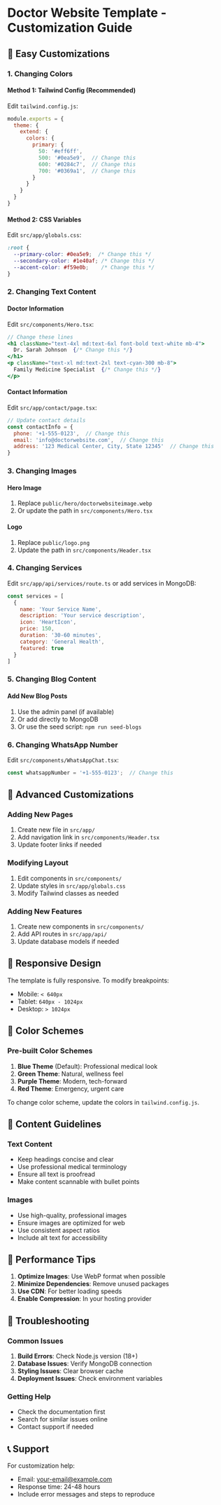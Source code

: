 # Doctor Website Template - Customization Guide

## 🎨 Easy Customizations

### 1. Changing Colors

#### Method 1: Tailwind Config (Recommended)
Edit `tailwind.config.js`:
```javascript
module.exports = {
  theme: {
    extend: {
      colors: {
        primary: {
          50: '#eff6ff',
          500: '#0ea5e9',  // Change this
          600: '#0284c7',  // Change this
          700: '#0369a1',  // Change this
        }
      }
    }
  }
}
```

#### Method 2: CSS Variables
Edit `src/app/globals.css`:
```css
:root {
  --primary-color: #0ea5e9;  /* Change this */
  --secondary-color: #1e40af; /* Change this */
  --accent-color: #f59e0b;    /* Change this */
}
```

### 2. Changing Text Content

#### Doctor Information
Edit `src/components/Hero.tsx`:
```jsx
// Change these lines
<h1 className="text-4xl md:text-6xl font-bold text-white mb-4">
  Dr. Sarah Johnson  {/* Change this */}
</h1>
<p className="text-xl md:text-2xl text-cyan-300 mb-8">
  Family Medicine Specialist  {/* Change this */}
</p>
```

#### Contact Information
Edit `src/app/contact/page.tsx`:
```jsx
// Update contact details
const contactInfo = {
  phone: '+1-555-0123',  // Change this
  email: 'info@doctorwebsite.com',  // Change this
  address: '123 Medical Center, City, State 12345'  // Change this
}
```

### 3. Changing Images

#### Hero Image
1. Replace `public/hero/doctorwebsiteimage.webp`
2. Or update the path in `src/components/Hero.tsx`

#### Logo
1. Replace `public/logo.png`
2. Update the path in `src/components/Header.tsx`

### 4. Changing Services

Edit `src/app/api/services/route.ts` or add services in MongoDB:
```javascript
const services = [
  {
    name: 'Your Service Name',
    description: 'Your service description',
    icon: 'HeartIcon',
    price: 150,
    duration: '30-60 minutes',
    category: 'General Health',
    featured: true
  }
]
```

### 5. Changing Blog Content

#### Add New Blog Posts
1. Use the admin panel (if available)
2. Or add directly to MongoDB
3. Or use the seed script: `npm run seed-blogs`

### 6. Changing WhatsApp Number

Edit `src/components/WhatsAppChat.tsx`:
```jsx
const whatsappNumber = '+1-555-0123';  // Change this
```

## 🔧 Advanced Customizations

### Adding New Pages
1. Create new file in `src/app/`
2. Add navigation link in `src/components/Header.tsx`
3. Update footer links if needed

### Modifying Layout
1. Edit components in `src/components/`
2. Update styles in `src/app/globals.css`
3. Modify Tailwind classes as needed

### Adding New Features
1. Create new components in `src/components/`
2. Add API routes in `src/app/api/`
3. Update database models if needed

## 📱 Responsive Design

The template is fully responsive. To modify breakpoints:
- Mobile: `< 640px`
- Tablet: `640px - 1024px`
- Desktop: `> 1024px`

## 🎨 Color Schemes

### Pre-built Color Schemes
1. **Blue Theme** (Default): Professional medical look
2. **Green Theme**: Natural, wellness feel
3. **Purple Theme**: Modern, tech-forward
4. **Red Theme**: Emergency, urgent care

To change color scheme, update the colors in `tailwind.config.js`.

## 📝 Content Guidelines

### Text Content
- Keep headings concise and clear
- Use professional medical terminology
- Ensure all text is proofread
- Make content scannable with bullet points

### Images
- Use high-quality, professional images
- Ensure images are optimized for web
- Use consistent aspect ratios
- Include alt text for accessibility

## 🚀 Performance Tips

1. **Optimize Images**: Use WebP format when possible
2. **Minimize Dependencies**: Remove unused packages
3. **Use CDN**: For better loading speeds
4. **Enable Compression**: In your hosting provider

## 🐛 Troubleshooting

### Common Issues
1. **Build Errors**: Check Node.js version (18+)
2. **Database Issues**: Verify MongoDB connection
3. **Styling Issues**: Clear browser cache
4. **Deployment Issues**: Check environment variables

### Getting Help
- Check the documentation first
- Search for similar issues online
- Contact support if needed

## 📞 Support

For customization help:
- Email: your-email@example.com
- Response time: 24-48 hours
- Include error messages and steps to reproduce

